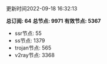 更新时间2022-09-18 16:32:13

**总订阅: 64**
**总节点: 9971**
**有效节点: 5367**
- ssr节点: 55
- ss节点: 1379
- trojan节点: 565
- v2ray节点: 3368
